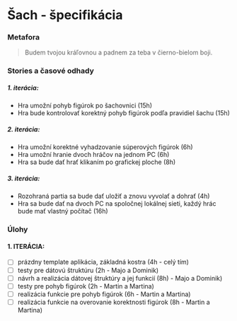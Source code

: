 # Šach - špecifikácia

### Metafora

> Budem tvojou kráľovnou a padnem za teba v čierno-bielom boji.

### Stories a časové odhady
##### 1. iterácia:
- Hra umožní pohyb figúrok po šachovnici (15h)
- Hra bude kontrolovať korektný pohyb figúrok podľa pravidiel šachu (15h)

##### 2. iterácia:
- Hra umožní korektné vyhadzovanie súperových figúrok (6h)
- Hra umožní hranie dvoch hráčov na jednom PC (6h)
- Hra sa bude dať hrať klikaním po grafickej ploche (8h)

##### 3. iterácia:
- Rozohraná partia sa bude dať uložiť a znovu vyvolať a dohrať (4h)
- Hra sa bude dať na dvoch PC na spoločnej lokálnej sieti, každý hrác bude mať vlastný počítač (16h)

### Úlohy
#### 1. ITERÁCIA:
- [ ] prázdny template aplikácia, základná kostra (4h - celý tím)
- [ ] testy pre dátovú štruktúru (2h - Majo a Dominik)
- [ ] návrh a realizácia dátovej štruktúry a jej funkcií (8h) - Majo a Dominik)
- [ ] testy pre pohyb figúrok (2h - Martin a Martina)
- [ ] realizácia funkcie pre pohyb figúrok (6h - Martin a Martina)
- [ ] realizácia funkcie na overovanie korektnosti figúrok (8h - Martin a Martina)
